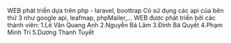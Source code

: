 WEB phát triển dựa trên php - laravel, boottrap
Có sử dụng các api của bên thứ 3 như google api, leafmap, phpMailer,...
WEB được phát triển bởi các thành viên:
    1.Lê Văn Quang Anh
    2.Nguyễn Bá Lâm
    3.Đinh Bá Quyết
    4.Phạm Minh Trí 
    5.Dương Thanh Tuyết